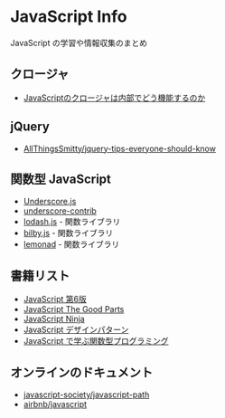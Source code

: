 # JavaScript Info

JavaScript の学習や情報収集のまとめ

## クロージャ

- [JavaScriptのクロージャは内部でどう機能するのか](http://postd.cc/how-do-javascript-closures-work-under-the-hood/)

## jQuery

- [AllThingsSmitty/jquery-tips-everyone-should-know](https://github.com/AllThingsSmitty/jquery-tips-everyone-should-know)

## 関数型 JavaScript

- [Underscore.js](http://underscorejs.org/)
- [underscore-contrib](https://github.com/documentcloud/underscore-contrib)
- [lodash.js](https://lodash.com/) - 関数ライブラリ
- [bilby.js](https://github.com/puffnfresh/bilby.js) - 関数ライブラリ
- [lemonad](https://github.com/fogus/lemonad) - 関数ライブラリ


## 書籍リスト

- [JavaScript 第6版](http://www.amazon.co.jp/dp/4873115736)
- [JavaScript The Good Parts](http://www.amazon.co.jp/dp/4873113911)
- [JavaScript Ninja](http://www.amazon.co.jp/dp/4798128457)
- [JavaScript デザインパターン](http://www.amazon.co.jp/dp/487311618X)
- [JavaScript で学ぶ関数型プログラミング](http://www.amazon.co.jp/dp/4873116600)


## オンラインのドキュメント

- [javascript-society/javascript-path](https://github.com/javascript-society/javascript-path)
- [airbnb/javascript](https://github.com/airbnb/javascript)
